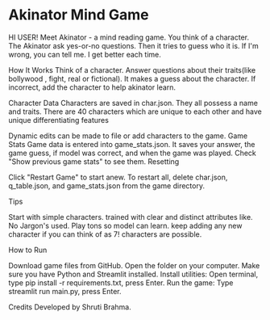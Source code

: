 # Akinator Mind Game
HI USER! Meet Akinator - a mind reading game. 
You think of a character. The Akinator ask yes-or-no questions. Then it tries to guess who it is. If I'm wrong, you can tell me. I get better each time.

How It Works
Think of a character.
Answer questions about their traits(like bollywood , fight, real or fictional).
It makes a guess about the character.
If incorrect, add the character to help akinator learn.

Character Data
Characters are saved in char.json. They all possess a name and traits. There are 40 characters which are unique to each other and have unique differentiating features


Dynamic edits can be made to file or add characters to the game.
Game Stats
Game data is entered into game_stats.json. It saves your answer, the game guess, if model was correct, and when the game was played. Check "Show previous game stats" to see them.
Resetting

Click "Restart Game" to start anew.
To restart all, delete char.json, q_table.json, and game_stats.json from the game directory.

Tips

Start with simple characters.
trained with clear and distinct attributes like.
No Jargon's used.
Play tons so model can learn.
keep adding any new character if you can think of as 7! characters are possible.

How to Run

Download game files from GitHub.
Open the folder on your computer.
Make sure you have Python and Streamlit installed.
Install utilities: Open terminal, type pip install -r requirements.txt, press Enter.
Run the game: Type streamlit run main.py, press Enter.

Credits
Developed by Shruti Brahma. 
